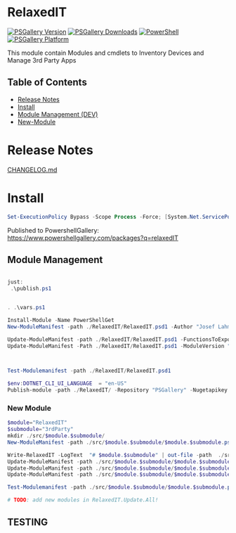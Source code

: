 # RelaxedIT
[![PSGallery Version](https://img.shields.io/powershellgallery/v/RelaxedIT.svg?style=flat&logo=powershell&label=PSGallery%20Version)](https://www.powershellgallery.com/packages/RelaxedIT) [![PSGallery Downloads](https://img.shields.io/powershellgallery/dt/RelaxedIT.svg?style=flat&logo=powershell&label=PSGallery%20Downloads)](https://www.powershellgallery.com/packages/RelaxedIT) [![PowerShell](https://img.shields.io/badge/PowerShell-5.1-blue?style=flat&logo=powershell)](https://www.powershellgallery.com/packages/RelaxedIT) [![PSGallery Platform](https://img.shields.io/powershellgallery/p/RelaxedIT.svg?style=flat&logo=powershell&label=PSGallery%20Platform)](https://www.powershellgallery.com/packages/RelaxedIT)

This module contain Modules and cmdlets to Inventory Devices and Manage 3rd Party Apps 

## Table of Contents

- [Release Notes](#Release-Notes)
- [Install](#Install)
- [Module Management (DEV)](#Module-Management)
- [New-Module](#New-Module)

# Release Notes

[CHANGELOG.md](CHANGELOG.md)

# Install

```powershell
Set-ExecutionPolicy Bypass -Scope Process -Force; [System.Net.ServicePointManager]::SecurityProtocol = [System.Net.ServicePointManager]::SecurityProtocol -bor 3072; iex ((New-Object System.Net.WebClient).DownloadString('https://raw.githubusercontent.com/josy1024/RelaxedIT/refs/heads/main/install.ps1'))
```

Published to PowershellGallery: https://www.powershellgallery.com/packages?q=relaxedIT

## Module Management

```powershell

just:
 .\publish.ps1


. .\vars.ps1

Install-Module -Name PowerShellGet
New-ModuleManifest -path ./RelaxedIT/RelaxedIT.psd1 -Author "Josef Lahmer" -Description "relaxed IT client management scripts" -RootModule RelaxedIT -ModuleVersion 0.0.1 -PassThru

Update-ModuleManifest -path ./RelaxedIT/RelaxedIT.psd1 -FunctionsToExport Test-RelaxedIT, Get-ColorText
Update-ModuleManifest -Path ./RelaxedIT/RelaxedIT.psd1 -ModuleVersion "0.0.3"



Test-Modulemanifest -path ./RelaxedIT/RelaxedIT.psd1  

$env:DOTNET_CLI_UI_LANGUAGE  = "en-US"
Publish-module -path ./RelaxedIT/ -Repository "PSGallery" -Nugetapikey $key

```

### New Module

```powershell
$module="RelaxedIT"
$submodule="3rdParty"
mkdir ./src/$module.$submodule/
New-ModuleManifest -path ./src/$module.$submodule/$module.$submodule.psd1 -Author "Josef Lahmer" -Description "relaxed IT $submodule" -RootModule RelaxedIT.$submodule.psm1 -ModuleVersion 0.0.1 

Write-RelaxedIT -LogText  "# $module.$submodule" | out-file -path  ./src/$module.$submodule/$module.$submodule.psm1 -append
Update-ModuleManifest -path ./src/$module.$submodule/$module.$submodule.psd1 -LicenseUri 'https://github.com/josy1024/RelaxedIT/blob/main/LICENSE' 
Update-ModuleManifest -path ./src/$module.$submodule/$module.$submodule.psd1 -ProjectUri 'https://github.com/josy1024/RelaxedIT'
Update-ModuleManifest -path ./src/$module.$submodule/$module.$submodule.psd1 -IconUri 'https://raw.githubusercontent.com/josy1024/RelaxedIT/refs/heads/main/img/logo.png'

Test-Modulemanifest -path ./src/$module.$submodule/$module.$submodule.psd1

# TODO: add new modules in RelaxedIT.Update.All!
```

## TESTING

